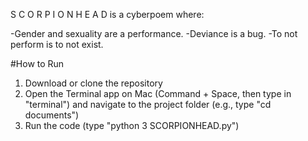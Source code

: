 S C O R P I O N H E A D is a cyberpoem where:

-Gender and sexuality are a performance.
-Deviance is a bug.
-To not perform is to not exist.

#How to Run
1. Download or clone the repository
2. Open the Terminal app on Mac (Command + Space, then type in "terminal") and navigate to the project folder (e.g., type "cd documents")
3. Run the code (type "python 3 SCORPIONHEAD.py")
